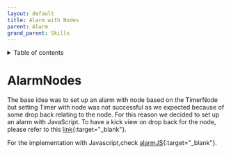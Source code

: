 ```yaml
---
layout: default
title: Alarm with Nodes
parent: Alarm
grand_parent: Skills
---
```


<details close markdown="block">
  <summary>
    Table of contents
  </summary>
  {: .text-delta }
1. TOC
{:toc}
</details>

# AlarmNodes
The base idea was to set up an alarm with node based on the TimerNode but setting Timer with node was not successful 
as we expected because of some drop back relating to the node. For this reason we decided to set up an alarm with 
JavaScript.
To have a kick view on drop back for the node, please refer to this [link](/pages/skills/timer/timer-nodes){:target="_blank"}.

For the implementation with Javascript,check [alarmJS](/pages/skills/timer/timer-js){:target="_blank"}.
